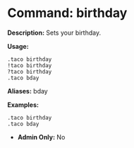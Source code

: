 # Command: birthday

**Description:**
Sets your birthday.

**Usage:**

```text
.taco birthday
!taco birthday
?taco birthday
.taco bday
```

**Aliases:** bday

**Examples:**

```text
.taco birthday
.taco bday
```

- **Admin Only:** No
